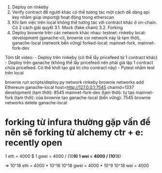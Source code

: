 1. Deploy on rinkeby
2. Verify contract để người khác có thể tương tác một cách dễ dàng
    api key nhằm giúp import@ hoạt động trong etherscan
3. Khi làm việc trên local không thể tương tác với contract khác ở on-chain. Có 2 cách giải quyết
    3.1. Mock (fake chain)
    3.2. Forking
4. Deploy brownie trên các network khác nhau: 
    testnet: rinkeby
    local: development (ganache-cli, brownie coi network này là tạm thời), ganache-local (network bền vững)
    forked-local: mainnet-fork, mainnet-fork-dev

Tóm tắt video:
    - Deploy trên rinkeby (có thể lấy pricefeed từ 1 contract khác)
    - Deploy trên ganache (không thể lấy pricefeed nên phải giả lập 1 contract chứa pricefeed. Có thể khởi tạo giá trị cho contract này)
    - Pytest nhằm test trên local


brownie run scripts/deploy.py network rinkeby
brownie networks add Ethereum ganache-local host=http://127.0.0.1:7545 chainid=1337
        development (tạm thời): 8545
        mainnet-fork-dev (tạm thời): tự tạo
        mainnet-fork (tạm thời): của brownie tạo
        ganache-local (bền vững): 7545
brownie networks delete ganache-local

forking từ infura thường gặp vấn đề nên sẽ forking từ alchemy
ctr + e: recently open
==========================
1 eth = 4000 $
1 gwei = 4000 / (10**9)
1 wei = 4000 / (10**18)

=>
10^18 eth = 4000 * 10^18
10^18 gwei = 4000 * 10^9
10^18 wei = 4000 